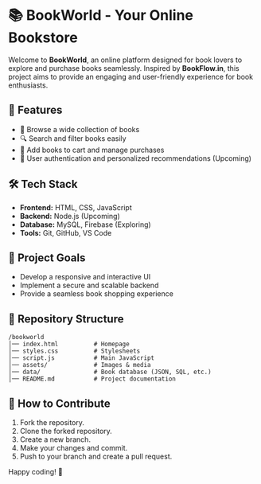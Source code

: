 # 📚 BookWorld - Your Online Bookstore

Welcome to **BookWorld**, an online platform designed for book lovers to explore and purchase books seamlessly. Inspired by **BookFlow.in**, this project aims to provide an engaging and user-friendly experience for book enthusiasts.

## 🚀 Features
- 📖 Browse a wide collection of books
- 🔍 Search and filter books easily
- 🛒 Add books to cart and manage purchases
- 📝 User authentication and personalized recommendations (Upcoming)

## 🛠 Tech Stack
- **Frontend:** HTML, CSS, JavaScript
- **Backend:** Node.js (Upcoming)
- **Database:** MySQL, Firebase (Exploring)
- **Tools:** Git, GitHub, VS Code

## 🎯 Project Goals
- Develop a responsive and interactive UI
- Implement a secure and scalable backend
- Provide a seamless book shopping experience

## 📂 Repository Structure
```
/bookworld
│── index.html          # Homepage
│── styles.css          # Stylesheets
│── script.js           # Main JavaScript
│── assets/             # Images & media
│── data/               # Book database (JSON, SQL, etc.)
│── README.md           # Project documentation
```

## 📌 How to Contribute
1. Fork the repository.
2. Clone the forked repository.
3. Create a new branch.
4. Make your changes and commit.
5. Push to your branch and create a pull request.


Happy coding! 🚀

